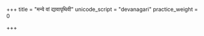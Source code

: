 +++
title = "मन्ये वां द्यावापृथिवी"
unicode_script = "devanagari"
practice_weight = 0

+++
<div class="js_include" url="/vedAH_sAma/paravastu-saama/devaH/lokAntaram/manye-vAm-dyAvApRthivI/"  newLevelForH1="1" includeTitle="true"> </div>